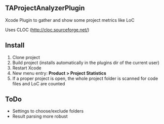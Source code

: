 ## TAProjectAnalyzerPlugin

Xcode Plugin to gather and show some project metrics like LoC

Uses CLOC (http://cloc.sourceforge.net/)


## Install

1. Clone project
2. Build project (installs automatically in the plugins dir of the current user)
3. Restart Xcode
4. New menu entry: __Product > Project Statistics__
5. If a proper project is open, the whole project folder is scanned for code files and LoC are counted



## ToDo

* Settings to choose/exclude folders
* Result parsing more robust